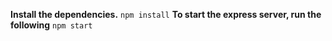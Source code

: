 **Install the dependencies.**
`npm install`
**To start the express server, run the following**
`npm start`
